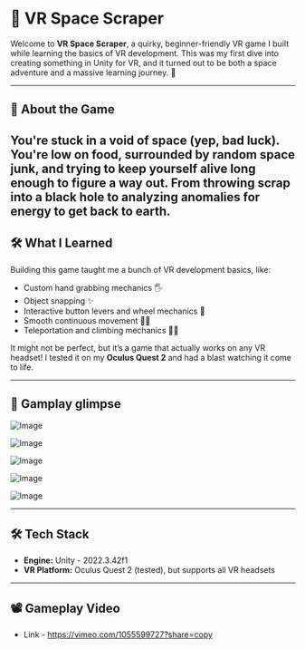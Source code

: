 # 🚀 VR Space Scraper

Welcome to **VR Space Scraper**, a quirky, beginner-friendly VR game I built while learning the basics of VR development. This was my first dive into creating something in Unity for VR, and it turned out to be both a space adventure and a massive learning journey. 🌌

---

## 🌟 About the Game  

 
 You're stuck in a void of space (yep, bad luck). You're low on food, surrounded by random space junk, and trying to keep yourself alive long enough to figure a way out. From throwing scrap into a black hole to analyzing anomalies for energy to get back to earth.
---

## 🛠️ What I Learned  

Building this game taught me a bunch of VR development basics, like:  
- Custom hand grabbing mechanics 🖐️  
- Object snapping ✨  
- Interactive button levers and wheel mechanics 🔄  
- Smooth continuous movement 🚶‍♂️  
- Teleportation and climbing mechanics 🧗‍♂️  

It might not be perfect, but it’s a game that actually works on any VR headset! I tested it on my **Oculus Quest 2** and had a blast watching it come to life.  

---



## 📸 Gamplay glimpse  

![Image](https://github.com/user-attachments/assets/71f71851-227d-4a0c-a35f-7404943aa023)

![Image](https://github.com/user-attachments/assets/12cd529b-8f5a-4d5f-8aea-cf50faf4c7bf)

![Image](https://github.com/user-attachments/assets/d1087437-eccf-4a59-8d39-53480549111e)

![Image](https://github.com/user-attachments/assets/3f498c4e-bb78-4085-b453-86a158732028)

![Image](https://github.com/user-attachments/assets/39ee26b0-dc34-4435-8a6e-af0573f02e8f)


---


## 🛠️ Tech Stack  

- **Engine:** Unity - 2022.3.42f1
- **VR Platform:** Oculus Quest 2 (tested), but supports all VR headsets  

---

## 📽️ Gameplay Video

- Link - https://vimeo.com/1055599727?share=copy


